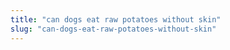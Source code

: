 ```yaml
---
title: "can dogs eat raw potatoes without skin"
slug: "can-dogs-eat-raw-potatoes-without-skin"
---
```


